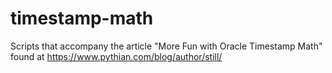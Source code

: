 # timestamp-math
Scripts that accompany the article "More Fun with Oracle Timestamp Math" found at https://www.pythian.com/blog/author/still/
